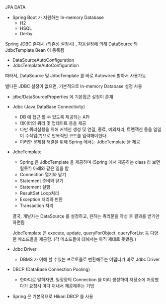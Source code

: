 JPA DATA

* Spring Boot 가 지원하는 In-memory Database
  - H2
  - HSQL
  - Derby
  
Spring JDBC 존재시 (의존성 설정시) , 자동설정에 의해 DataSource 와 JdbcTemplate Bean 이 등록됨
  - DataSourceAutoConfiguration
  - JdbcTemplateAutoConfiguration
  
따라서, DataSource 및 JdbcTemplate 를 바로 Autowired 받아서 사용가능

별다른 JDBC 설정이 없으면, 기본적으로 In-memory Database 설정 사용
  - jdbc/DataSourceProperties 에 기본접근 설정이 존재


* Jdbc (Java DataBase Connectivity)
  - DB 에 접근 할 수 있도록 제공되는 API
  - 데이터의 쿼리 및 업데이트 등을 제공
  - 다만 쿼리실행을 위해 커넥션 생성 및 연결, 종료, 예외처리, 트랜잭션 등을 일일이 수작업(?)으로
  반복적인 코드를 입력해야한다.
  - 이러한 문제점 해결을 위해 Spring 에서는 JdbcTemplate 을 제공
  
* JdbcTemplate
  - Spring 은 JdbcTemplate 을 제공하며 (Spring 에서 제공하는 class 라 보면될듯?) 아래와 같은 일을 함
  - Connection 열기와 닫기
  - Statement 준비와 닫기
  - Statement 실행
  - ResultSet Loop처리
  - Exception 처리와 반환
  - Transaction 처리
  
  결국, 개발자는 DataSource 를 설정하고, 원하는 쿼리문을 작성 후 결과를 받기만 하면됨
  
  JdbcTemplate 은 execute, update, queryForObject, queryForList 등 다양한 메소드들을 제공함. 
  (각 메소드들에 대해서는 아직 제대로 못봤음.)
  
* Jdbc Driver
  - DBMS 가 이해 할 수있는 프로토콜로 변환해주는 어댑터가 바로 Jdbc Driver
  
  
* DBCP (DataBase Connection Pooling)
  - 한마디로 말하자면, 일정량의 Connection 을 미리 생성하여 저장소에 저장했다가 요청시 마다 꺼내서 제공해주는 기법


* Spring 은 기본적으로 Hikari DBCP 를 사용
